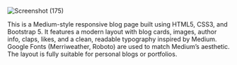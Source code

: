 ![Screenshot (175)](https://github.com/user-attachments/assets/1e32363f-6253-4d2f-956e-d50aaa456e16)


This is a Medium-style responsive blog page built using HTML5, CSS3, and Bootstrap 5. It features a modern layout with blog cards, images, author info, claps, likes, and a clean, readable typography inspired by Medium. Google Fonts (Merriweather, Roboto) are used to match Medium’s aesthetic. The layout is fully suitable for personal blogs or portfolios.

